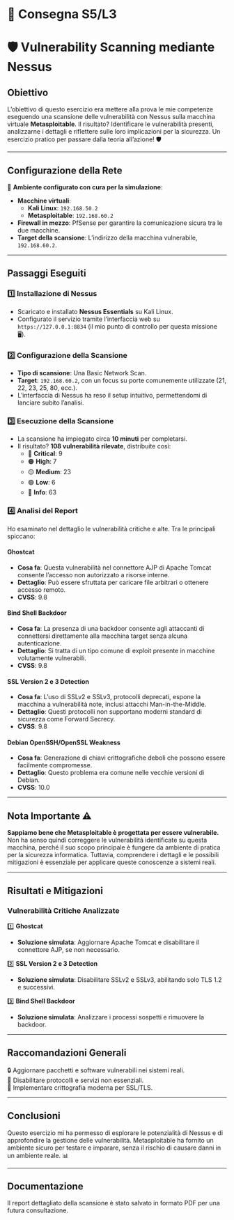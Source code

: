 # 📝 Consegna S5/L3
# 🛡️ Vulnerability Scanning mediante Nessus 

## Obiettivo
L’obiettivo di questo esercizio era mettere alla prova le mie competenze eseguendo una scansione delle vulnerabilità con Nessus sulla macchina virtuale **Metasploitable**. Il risultato? Identificare le vulnerabilità presenti, analizzarne i dettagli e riflettere sulle loro implicazioni per la sicurezza. Un esercizio pratico per passare dalla teoria all’azione! 🛡️

---

## Configurazione della Rete
📍 **Ambiente configurato con cura per la simulazione**:  
- **Macchine virtuali**:
  - **Kali Linux**: `192.168.50.2`
  - **Metasploitable**: `192.168.60.2`  
- **Firewall in mezzo**: PfSense per garantire la comunicazione sicura tra le due macchine.  
- **Target della scansione**: L’indirizzo della macchina vulnerabile, `192.168.60.2`.

---

## Passaggi Eseguiti

### 1️⃣ Installazione di Nessus
- Scaricato e installato **Nessus Essentials** su Kali Linux.  
- Configurato il servizio tramite l’interfaccia web su `https://127.0.0.1:8834` (il mio punto di controllo per questa missione 🖥️).  

### 2️⃣ Configurazione della Scansione
- **Tipo di scansione**: Una Basic Network Scan.  
- **Target**: `192.168.60.2`, con un focus su porte comunemente utilizzate (21, 22, 23, 25, 80, ecc.).  
- L’interfaccia di Nessus ha reso il setup intuitivo, permettendomi di lanciare subito l’analisi.  

### 3️⃣ Esecuzione della Scansione
- La scansione ha impiegato circa **10 minuti** per completarsi.  
- Il risultato? **108 vulnerabilità rilevate**, distribuite così:  
  - 🔴 **Critical**: 9  
  - 🟠 **High**: 7  
  - 🟡 **Medium**: 23  
  - 🟢 **Low**: 6  
  - 📄 **Info**: 63  

### 4️⃣ Analisi del Report
Ho esaminato nel dettaglio le vulnerabilità critiche e alte. Tra le principali spiccano:  

#### **Ghostcat**  
- **Cosa fa**: Questa vulnerabilità nel connettore AJP di Apache Tomcat consente l’accesso non autorizzato a risorse interne.  
- **Dettaglio**: Può essere sfruttata per caricare file arbitrari o ottenere accesso remoto.  
- **CVSS**: 9.8  

#### **Bind Shell Backdoor**  
- **Cosa fa**: La presenza di una backdoor consente agli attaccanti di connettersi direttamente alla macchina target senza alcuna autenticazione.  
- **Dettaglio**: Si tratta di un tipo comune di exploit presente in macchine volutamente vulnerabili.  
- **CVSS**: 9.8  

#### **SSL Version 2 e 3 Detection**  
- **Cosa fa**: L’uso di SSLv2 e SSLv3, protocolli deprecati, espone la macchina a vulnerabilità note, inclusi attacchi Man-in-the-Middle.  
- **Dettaglio**: Questi protocolli non supportano moderni standard di sicurezza come Forward Secrecy.  
- **CVSS**: 9.8  

#### **Debian OpenSSH/OpenSSL Weakness**  
- **Cosa fa**: Generazione di chiavi crittografiche deboli che possono essere facilmente compromesse.  
- **Dettaglio**: Questo problema era comune nelle vecchie versioni di Debian.  
- **CVSS**: 10.0  

---

## Nota Importante ⚠️  
**Sappiamo bene che Metasploitable è progettata per essere vulnerabile.**  
Non ha senso quindi correggere le vulnerabilità identificate su questa macchina, perché il suo scopo principale è fungere da ambiente di pratica per la sicurezza informatica. Tuttavia, comprendere i dettagli e le possibili mitigazioni è essenziale per applicare queste conoscenze a sistemi reali.

---

## Risultati e Mitigazioni

### Vulnerabilità Critiche Analizzate  
1️⃣ **Ghostcat**  
- **Soluzione simulata**: Aggiornare Apache Tomcat e disabilitare il connettore AJP, se non necessario.  

2️⃣ **SSL Version 2 e 3 Detection**  
- **Soluzione simulata**: Disabilitare SSLv2 e SSLv3, abilitando solo TLS 1.2 e successivi.  

3️⃣ **Bind Shell Backdoor**  
- **Soluzione simulata**: Analizzare i processi sospetti e rimuovere la backdoor.  

---

## Raccomandazioni Generali  
🔒 Aggiornare pacchetti e software vulnerabili nei sistemi reali.  
🛑 Disabilitare protocolli e servizi non essenziali.  
🔐 Implementare crittografia moderna per SSL/TLS.

---

## Conclusioni
Questo esercizio mi ha permesso di esplorare le potenzialità di Nessus e di approfondire la gestione delle vulnerabilità. Metasploitable ha fornito un ambiente sicuro per testare e imparare, senza il rischio di causare danni in un ambiente reale. 📊

---

## Documentazione
Il report dettagliato della scansione è stato salvato in formato PDF per una futura consultazione.  
